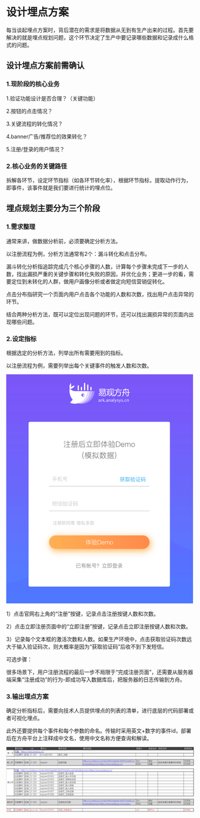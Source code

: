 # 设计埋点方案

每当谈起埋点方案时，背后潜在的需求是将数据从无到有生产出来的过程。首先要解决的就是埋点规划问题，这个环节决定了生产中要记录哪些数据和记录成什么格式的问题。

## 设计埋点方案前需确认

### 1.现阶段的核心业务

 1.验证功能设计是否合理？（关键功能）

 2.按钮的点击情况？

 3.关键流程的转化情况？

 4.banner广告/推荐位的效果转化？

 5.注册/登录的用户情况？

###  2.核心业务的关键路径

拆解各环节，设定环节指标（如各环节转化率），根据环节指标，提取动作行为，即事件，该事件就是我们要进行统计的埋点位。

## 埋点规划主要分为三个阶段

### 1.需求整理

通常来讲，做数据分析前，必须要确定分析方法。

以注册流程为例，分析方法通常有2个：漏斗转化和点击分布。

漏斗转化分析指追踪完成几个核心步骤的人数，计算每个步骤未完成下一步的人数，找出漏损严重的关键步骤和转化失败的原因，并优化业务；更进一步的看，需要定位到未转化的人群，做用户画像分析或者做定向短信营销促转化。

点击分布指研究一个页面内用户点击各个功能的人数和次数，找出用户点击异常的环节。

结合两种分析方法，既可以定位出现问题的环节，还可以找出漏损异常的页面内出现哪些问题。

### 2.设定指标

根据选定的分析方法，列举出所有需要用到的指标。

以注册流程为例，需要列举出每个关键事件的触发人数和次数。

![ ](../.gitbook/assets/wx20190529-161950.png)

1）点击官网右上角的“注册”按键，记录点击注册按键人数和次数。

2）点击立即注册页面中的“立即注册”按键，记录点击立即注册按键人数和次数。

3）记录每个文本框的激活次数和人数。如果生产环境中，点击获取验证码次数远大于输入验证码次，则大概率是因为“获取验证码”后收不到下发短信。

可选步骤：

很多场景下，用户注册流程的最后一步不局限于“完成注册页面”，还需要从服务器端采集“注册成功”的行为-即成功写入数据库后，把服务器的日志传输到方舟。

### 3.输出埋点方案

确定分析指标后，需要向技术人员提供埋点的列表的清单，进行底层的代码部署或者可视化埋点。

此外还要提供每个事件和每个参数的命名。传输时采用英文+数字的事件id，部署后在方舟平台上注释成中文名，使用中文名称方便查询和解读。

![ ](../.gitbook/assets/tu-pian-18.png)




